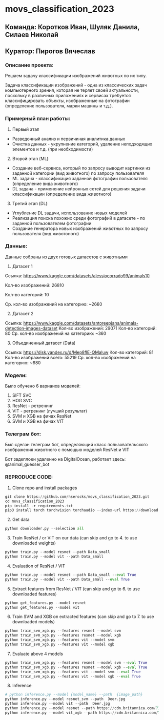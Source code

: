 # movs_classification_2023
## **Команда: Коротков Иван, Шуляк Данила, Силаев Николай**

## **Куратор: Пирогов Вячеслав**

### **Описание проекта:**
Решаем задачу классификации изображений животных по их типу.

Задача классификации изображений - одна из классических задач компьютерного зрения,
которая не теряет своей актуальности, поскольку в различных приложениях и сервисах 
требуется классифицировать объекты, изображенные на фотографии (определение пользователя, марки машины и т.д.).

### **Примерный план работы:**

1. Первый этап
- Разведочный анализ и первичиная аналитика данных
- Очистка данных - укрупнение категорий, удаление неподходящих элементов и т.д. (при необходимости)

2. Второй этап (ML)
- Создание веб-сервиса, который по запросу выводит картинки из заданной категории (вид животного) по запросу пользователя
- ML задача - классификация заданной фотографии пользователя (определение вида животного)
- DL задача - применение нейронных сетей для решения задачи классификации (определение вида животного)

3. Третий этап (DL)
- Углубление DL задачи, использование новых моделей
- Реализация поиска похожих среди фотографий в датасете - по заданной пользователем фотографии
- Создание генератора новых изображений животных по запросу пользователя (вид животоного)


### **Данные:**
Данные собраны из двух готовых датасетов с животными
1. Датасет 1

Ссылка: https://www.kaggle.com/datasets/alessiocorrado99/animals10

Кол-во изображений: 26810

Кол-во категорий: 10

Ср. кол-во изображений на категорию: ~2680


2. Датасет 2
   
Ссылка: https://www.kaggle.com/datasets/antoreepjana/animals-detection-images-dataset
Кол-во изображений: 29071
Кол-во категорий: 80
Ср. кол-во изображений на категорию: ~360


3. Объединенный датасет (Data)

Ссылка: https://disk.yandex.ru/d/Mep8flE-QMaIuw
Кол-во категорий: 81
Кол-во изображений всего: 55219
Ср. кол-во изображений на категорию: ~680

### **Модели:**
Было обучено 6 варианов моделей:

1. SIFT SVC
2. HOG SVC
3. ResNet - ретренинг
4. VIT - ретренинг (лучший результат)
5. SVM и XGB на фичах ResNet
6. SVM и XGB на фичах VIT

### **Телеграм бот:**
Был сделан телеграм бот, определяющий класс пользовательского изображения животного с помощью моделей ResNet и VIT

Бот задеплоен удаленно на DigitalOcean, работает здесь: @animal_guesser_bot

### **REPRODUCE CODE:**
1. Clone repo and install packages

```python
git clone https://github.com/hserocks/movs_classification_2023.git
cd movs_classification_2023
pip install -r requirements.txt
pip3 install torch torchvision torchaudio --index-url https://download.pytorch.org/whl/cu121 # Install pytorch separately for CUDA to work. If non-Windows, see appropriate command here: https://pytorch.org/get-started/locally/

```

2. Get data

```python
python downloader.py --selection all 
```

3. Train ResNet / or VIT on our data (can skip and go to 4. to use downloaded weights)

```python
python train.py --model resnet --path Data_small
python train.py --model vit --path Data_small
```

4. Evaluation of ResNet / VIT

```python
python train.py --model resnet --path Data_small --eval True
python train.py --model vit --path Data_small --eval True

```

5. Extract features from ResNet / VIT (can skip and go to 6. to use downloaded features)

```python
python get_features.py --model resnet
python get_features.py --model vit
```

6. Train SVM and XGB on extracted features (can skip and go to 7. to use downloaded models)

```python
python train_svm_xgb.py --features resnet --model svm
python train_svm_xgb.py --features resnet --model xgb
python train_svm_xgb.py --features vit --model svm
python train_svm_xgb.py --features vit --model xgb
```

7. Evaluate above 4 models

```python
python train_svm_xgb.py --features resnet --model svm --eval True
python train_svm_xgb.py --features resnet --model xgb --eval True
python train_svm_xgb.py --features vit --model svm --eval True
python train_svm_xgb.py --features vit --model xgb --eval True
```

8. Inference
```python
# python inference.py --model {model_name} --path  {image_path}
python inference.py --model resnet_svm --path  Deer.jpg
python inference.py --model vit --path  Deer.jpg
python inference.py --model resnet --path https://cdn.britannica.com/71/234471-050-093F4211/shiba-inu-dog-in-the-snow.jpg
python inference.py --model vit_xgb --path https://cdn.britannica.com/71/234471-050-093F4211/shiba-inu-dog-in-the-snow.jpg

```